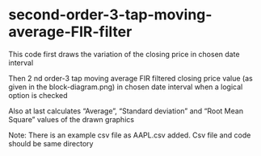 # second-order-3-tap-moving-average-FIR-filter

This code first draws the variation of the closing price in chosen date interval

Then 2 nd order-3 tap moving average FIR filtered closing price value (as given in the
block-diagram.png) in chosen date interval when a logical option is checked

Also at last calculates “Average”, “Standard deviation” and “Root Mean Square” values of the
drawn graphics

Note: There is an example csv file as AAPL.csv added. Csv file and code should be same directory
